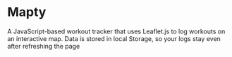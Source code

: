 # Mapty
A JavaScript-based workout tracker that uses Leaflet.js to log workouts on an interactive map. Data is stored in local Storage, so your logs stay even after refreshing the page
